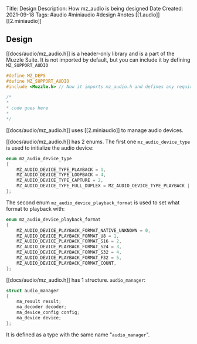 Title: Design
Description: How mz_audio is being designed
Date Created: 2021-09-18
Tags: #audio #miniaudio #design #notes [[1.audio]] [[2.miniaudio]]

## Design

[[docs/audio/mz_audio.h]] is a header-only library and is a part of the Muzzle Suite. It is not imported by default, but you can include it by defining `MZ_SUPPORT_AUDIO`

```c
#define MZ_DEPS
#define MZ_SUPPORT_AUDIO
#include <Muzzle.h> // Now it imports mz_audio.h and defines any required macros

/*
*
* code goes here
*
*/
```

[[docs/audio/mz_audio.h]] uses [[2.miniaudio]] to manage audio devices.

[[docs/audio/mz_audio.h]] has 2 enums. The first one `mz_audio_device_type` is used to initialize the audio device:

```c
enum mz_audio_device_type
{
	MZ_AUDIO_DEVICE_TYPE_PLAYBACK = 1,
	MZ_AUDIO_DEVICE_TYPE_LOOPBACK = 4,
	MZ_AUDIO_DEVICE_TYPE_CAPTURE = 2,
	MZ_AUDIO_DEVICE_TYPE_FULL_DUPLEX = MZ_AUDIO_DEVICE_TYPE_PLAYBACK | MZ_AUDIO_DEVICE_TYPE_CAPTURE // 3 //
};
```

The second enum `mz_audio_device_playback_format` is used to set what format to playback with:

```c
enum mz_audio_device_playback_format
{
	MZ_AUDIO_DEVICE_PLAYBACK_FORMAT_NATIVE_UNKNOWN = 0,
	MZ_AUDIO_DEVICE_PLAYBACK_FORMAT_U8 = 1,
	MZ_AUDIO_DEVICE_PLAYBACK_FORMAT_S16 = 2,
	MZ_AUDIO_DEVICE_PLAYBACK_FORMAT_S24 = 3,
	MZ_AUDIO_DEVICE_PLAYBACK_FORMAT_S32 = 4,
	MZ_AUDIO_DEVICE_PLAYBACK_FORMAT_F32 = 5,
	MZ_AUDIO_DEVICE_PLAYBACK_FORMAT_COUNT,
};
```

[[docs/audio/mz_audio.h]] has 1 structure. `audio_manager`:

```c
struct audio_manager
{
	ma_result result;
	ma_decoder decoder;
	ma_device_config config;
	ma_device device;
};
```

It is defined as a type with the same name "`audio_manager`".